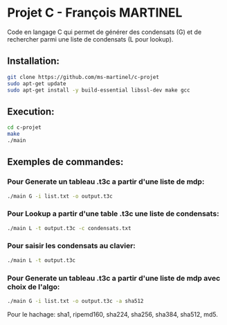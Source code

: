 # Projet C - François MARTINEL
Code en langage C qui permet de générer des condensats (G) et de rechercher parmi une liste de condensats (L pour lookup).
## Installation:
```bash
git clone https://github.com/ms-martinel/c-projet
sudo apt-get update
sudo apt-get install -y build-essential libssl-dev make gcc
```
## Execution:
```bash
cd c-projet
make
./main
```

## Exemples de commandes:
### Pour Generate un tableau .t3c a partir d'une liste de mdp:
```bash
./main G -i list.txt -o output.t3c
```
### Pour Lookup a partir d'une table .t3c une liste de condensats:
```bash
./main L -t output.t3c -c condensats.txt
```
### Pour saisir les condensats au clavier:
```bash
./main L -t output.t3c
```

### Pour Generate un tableau .t3c a partir d'une liste de mdp avec choix de l'algo:
```bash
./main G -i list.txt -o output.t3c -a sha512
```
Pour le hachage: sha1, ripemd160, sha224, sha256, sha384, sha512, md5.